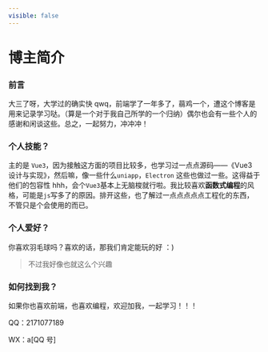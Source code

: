 ```yaml
---
visible: false
---
```


# 博主简介

### 前言

大三了呀，大学过的确实快 qwq，前端学了一年多了，蒻鸡一个，遭这个博客是用来记录学习哒。（算是一个对于我自己所学的一个归纳）偶尔也会有一些个人的感谢和闲谈这些。总之，一起努力，冲冲冲！

### 个人技能？
  
主的是 `Vue3`，因为接触这方面的项目比较多，也学习过一点点源码——《Vue3 设计与实现》，然后嘛，像一些什么`uniapp`，`Electron` 这些也做过一些。这得益于他们的包容性 hhh，会个`Vue3`基本上无脑梭就行啦。我比较喜欢**函数式编程**的风格，可能是`js`写多了的原因。排开这些，也了解过一点点点点点工程化的东西，不管只是个会使用的而已。

### 个人爱好？

你喜欢羽毛球吗？喜欢的话，那我们肯定能玩的好 ：)

> 不过我好像也就这么个兴趣

### 如何找到我？

如果你也喜欢前端，也喜欢编程，欢迎加我，一起学习！！！

QQ：2171077189

WX：a[QQ 号]
